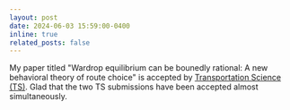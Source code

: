 ```yaml
---
layout: post
date: 2024-06-03 15:59:00-0400
inline: true
related_posts: false
---
```


My paper titled "Wardrop equilibrium can be bounedly rational: A new behavioral theory of route choice" is accepted by [Transportation Science (TS)](https://pubsonline.informs.org/journal/trsc). Glad that the two TS submissions have been accepted almost simultaneously.
